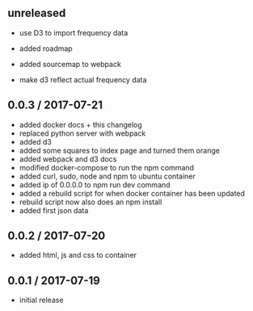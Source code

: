 unreleased
------------------
* use D3 to import frequency data
* added roadmap
* added sourcemap to webpack

* make d3 reflect actual frequency data

0.0.3 / 2017-07-21
------------------
* added docker docs + this changelog
* replaced python server with webpack
* added d3
* added some squares to index page and turned them orange
* added webpack and d3 docs
* modified docker-compose to run the npm command
* added curl, sudo, node and npm to ubuntu container
* added ip of 0.0.0.0 to npm run dev command
* added a rebuild script for when docker container has been updated
* rebuild script now also does an npm install
* added first json data

0.0.2 / 2017-07-20
------------------
* added html, js and css to container

0.0.1 / 2017-07-19
------------------
* initial release


